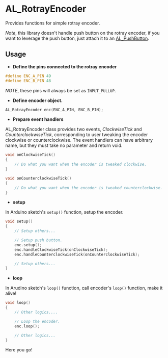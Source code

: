 # AL_RotrayEncoder

Provides functions for simple rotray encoder.

_Note_, this library doesn't handle push button on the rotray encoder, if you want to leverage the push button, just attach it to an [AL_PushButton](https://github.com/anders-liu/arduino-libs/tree/master/AL_PushButton).

## Usage

* **Define the pins connected to the rotray encoder**

```C++
#define ENC_A_PIN 49
#define ENC_B_PIN 48
```

_NOTE_, these pins will always be set as ```INPUT_PULLUP```.

* **Define encoder object.**

```C++
AL_RotrayEncoder enc(ENC_A_PIN, ENC_B_PIN);
```

* **Prepare event handlers**

AL_RotrayEncoder class provides two events, _ClockwiseTick_ and _CounterclockwiseTick_, corresponding to user tweaking the encoder clockwise or counterclockwise. The event handlers can have arbitrary name, but they must take no parameter and return void.

```C++
void onClockwiseTick()
{
    // Do what you want when the encoder is tweaked clockwise.
}

void onCounterclockwiseTick()
{
    // Do what you want when the encoder is tweaked counterclockwise.
}
```

* **setup**

In Arduino sketch's ```setup()``` function, setup the encoder.

```C++
void setup()
{
    // Setup others...

    // Setup push button.
    enc.setup();
    enc.handleClockwiseTick(onClockwiseTick);
    enc.handleCounterclockwiseTick(onCounterclockwiseTick);

    // Setup others...
}
```

* **loop**

In Arudino sketch's ```loop()``` function, call encoder's ```loop()``` function, make it alive!

```C++
void loop()
{
    // Other logics....

    // Loop the encoder.
    enc.loop();

    // Other logics...
}
```

Here you go!